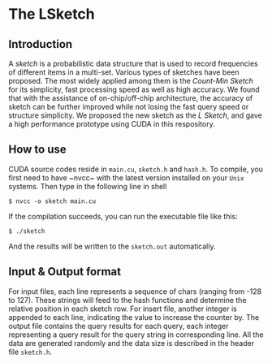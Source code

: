 #  The LSketch

## Introduction

A *sketch* is a probabilistic data structure that is used to record frequencies of different items in a multi-set.
Various types of sketches have been proposed. The most widely applied among them is the *Count-Min Sketch* for its simplicity, fast processing speed as well as high accuracy. We found that with the assistance of on-chip/off-chip architecture, the accuracy of sketch can be further improved while not losing the fast query speed or structure simplicity. We proposed the new sketch as the *L Sketch*, and gave a high performance prototype using CUDA in this respository.

## How to use

CUDA source codes reside in `main.cu`, `sketch.h` and `hash.h`. To compile, you first need to have ~nvcc~ with the latest version installed on your `Unix` systems. Then type in the following line in shell

    $ nvcc -o sketch main.cu
    
If the compilation succeeds, you can run the executable file like this:

    $ ./sketch 
    
And the results will be written to the `sketch.out` automatically.

## Input & Output format

For input files, each line represents a sequence of chars (ranging from -128 to 127). These strings will feed to the hash functions and determine the relative position in each sketch row. For insert file, another integer is appended to each line, indicating the value to increase the counter by. The output file contains the query results for each query, each integer representing a query result for the query string in corresponding line. All the data are generated randomly and the data size is described in the header file `sketch.h`.

